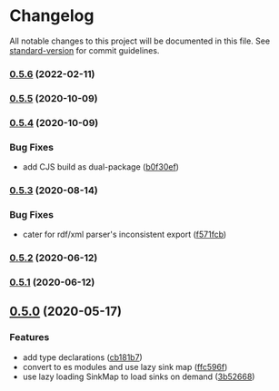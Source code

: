 # Changelog

All notable changes to this project will be documented in this file. See [standard-version](https://github.com/conventional-changelog/standard-version) for commit guidelines.

### [0.5.6](https://github.com/rdf-esm/formats-common/compare/v0.5.5...v0.5.6) (2022-02-11)

### [0.5.5](https://github.com/rdf-esm/formats-common/compare/v0.5.4...v0.5.5) (2020-10-09)

### [0.5.4](https://github.com/rdf-esm/formats-common/compare/v0.5.3...v0.5.4) (2020-10-09)


### Bug Fixes

* add CJS build as dual-package ([b0f30ef](https://github.com/rdf-esm/formats-common/commit/b0f30ef63d1832beb09bc500c92550ee35e0597f))

### [0.5.3](https://github.com/rdf-esm/formats-common/compare/v0.5.2...v0.5.3) (2020-08-14)


### Bug Fixes

* cater for rdf/xml parser's inconsistent export ([f571fcb](https://github.com/rdf-esm/formats-common/commit/f571fcb95c91b1d3065f6ae4310c4448be4c87a1))

### [0.5.2](https://github.com/rdf-esm/formats-common/compare/v0.5.1...v0.5.2) (2020-06-12)

### [0.5.1](https://github.com/rdf-esm/formats-common/compare/v0.5.0...v0.5.1) (2020-06-12)

## [0.5.0](https://github.com/rdf-esm/formats-common/compare/v2.1.0...v0.5.0) (2020-05-17)


### Features

* add type declarations ([cb181b7](https://github.com/rdf-esm/formats-common/commit/cb181b70465f26b6402622049c2de88950e6233b))
* convert to es modules and use lazy sink map ([ffc596f](https://github.com/rdf-esm/formats-common/commit/ffc596f1e535d38c014f7e0c87201182303f9fa7))
* use lazy loading SinkMap to load sinks on demand ([3b52668](https://github.com/rdf-esm/formats-common/commit/3b526681c395ff703943339dd6a6e774581b608b))
